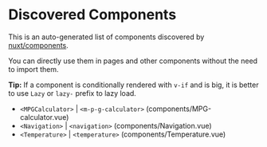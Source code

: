 # Discovered Components

This is an auto-generated list of components discovered by [nuxt/components](https://github.com/nuxt/components).

You can directly use them in pages and other components without the need to import them.

**Tip:** If a component is conditionally rendered with `v-if` and is big, it is better to use `Lazy` or `lazy-` prefix to lazy load.

- `<MPGCalculator>` | `<m-p-g-calculator>` (components/MPG-calculator.vue)
- `<Navigation>` | `<navigation>` (components/Navigation.vue)
- `<Temperature>` | `<temperature>` (components/Temperature.vue)
